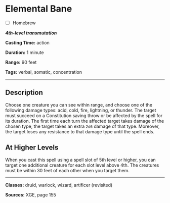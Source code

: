 # Elemental Bane

- [ ] Homebrew

***4th-level transmutation***

**Casting Time:** action

**Duration:** 1 minute

**Range:** 90 feet

**Tags:** verbal, somatic, concentration

---

## Description
Choose one creature you can see within range, and choose one of the following damage types: acid, cold, fire, lightning, or thunder.
The target must succeed on a Constitution saving throw or be affected by the spell for its duration.
The first time each turn the affected target takes damage of the chosen type, the target takes an extra `2d6` damage of that type.
Moreover, the target loses any resistance to that damage type until the spell ends.

## At Higher Levels
When you cast this spell using a spell slot of 5th level or higher, you can target one additional creature for each slot level above 4th.
The creatures must be within 30 feet of each other when you target them.

---

**Classes:** druid, warlock, wizard, artificer (revisited)

**Sources:** XGE, page 155

